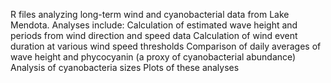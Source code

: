 R files analyzing long-term wind and cyanobacterial data from Lake Mendota. 
Analyses include: 
Calculation of estimated wave height and periods from wind direction and speed data
Calculation of wind event duration at various wind speed thresholds
Comparison of daily averages of wave height and phycocyanin (a proxy of cyanobacterial abundance)
Analysis of cyanobacteria sizes
Plots of these analyses
